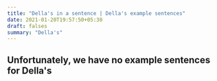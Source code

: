 ```yaml
---
title: "Della's in a sentence | Della's example sentences"
date: 2021-01-20T19:57:50+05:30
draft: falses
summary: "Della's"
---
```

## Unfortunately, we have no example sentences for Della's                 
